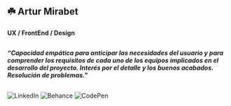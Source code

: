 ## ☘️ Artur Mirabet
#### UX / FrontEnd / Design
##
*__“Capacidad empática para anticipar las necesidades del usuario y para  comprender los requisitos de cada uno de los equipos implicados en el desarrollo del proyecto. Interés por el detalle y los buenos acabados. Resolución de problemas."__*
##
![LinkedIn](https://img.shields.io/badge/LinkedIn-0A66C2?style=for-the-badge&logo=LinkedIn&logoColor=white)   ![Behance](https://img.shields.io/badge/Behance-1769FF?style=for-the-badge&logo=LinkedIn&logoColor=white)  ![CodePen](https://img.shields.io/badge/CodePen-000000?style=for-the-badge&logo=CodePen&logoColor=white)  


<!--
**amirabet/amirabet** is a ✨ _special_ ✨ repository because its `README.md` (this file) appears on your GitHub profile.

Here are some ideas to get you started:

- 🔭 I’m currently working on ...
- 🌱 I’m currently learning ...
- 👯 I’m looking to collaborate on ...
- 🤔 I’m looking for help with ...
- 💬 Ask me about ...
- 📫 How to reach me: ...
- 😄 Pronouns: ...
- ⚡ Fun fact: ...
-->
